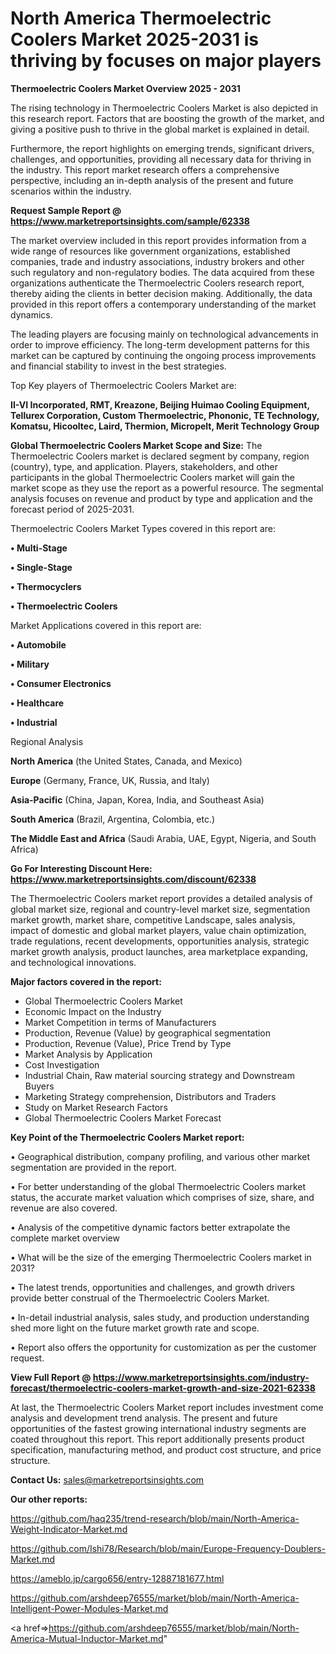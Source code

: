 # North America Thermoelectric Coolers Market 2025-2031 is thriving by focuses on major players

<Strong> Thermoelectric Coolers Market Overview 2025 - 2031</strong>

The rising technology in Thermoelectric Coolers Market is also depicted in this research report. Factors that are boosting the growth of the market, and giving a positive push to thrive in the global market is explained in detail.

Furthermore, the report highlights on emerging trends, significant drivers, challenges, and opportunities, providing all necessary data for thriving in the industry. This report market research offers a comprehensive perspective, including an in-depth analysis of the present and future scenarios within the industry.

<strong>Request Sample Report @ <a href=https://www.marketreportsinsights.com/sample/62338>https://www.marketreportsinsights.com/sample/62338</a></strong>

The market overview included in this report provides information from a wide range of resources like government organizations, established companies, trade and industry associations, industry brokers and other such regulatory and non-regulatory bodies. The data acquired from these organizations authenticate the Thermoelectric Coolers research report, thereby aiding the clients in better decision making. Additionally, the data provided in this report offers a contemporary understanding of the market dynamics.

The leading players are focusing mainly on technological advancements in order to improve efficiency. The long-term development patterns for this market can be captured by continuing the ongoing process improvements and financial stability to invest in the best strategies.

Top Key players of Thermoelectric Coolers Market are:

<strong>II-VI Incorporated, RMT, Kreazone, Beijing Huimao Cooling Equipment, Tellurex Corporation, Custom Thermoelectric, Phononic, TE Technology, Komatsu, Hicooltec, Laird, Thermion, Micropelt, Merit Technology Group</strong>

<strong><b>Global Thermoelectric Coolers Market Scope and Size:</b></strong>
The Thermoelectric Coolers market is declared segment by company, region (country), type, and application. Players, stakeholders, and other participants in the global Thermoelectric Coolers market will gain the market scope as they use the report as a powerful resource. The segmental analysis focuses on revenue and product by type and application and the forecast period of 2025-2031.

Thermoelectric Coolers Market Types covered in this report are:

<strong>• Multi-Stage

• Single-Stage

• Thermocyclers

• Thermoelectric Coolers</strong>

Market Applications covered in this report are:

<strong>• Automobile

• Military

• Consumer Electronics

• Healthcare

• Industrial</strong> 

Regional Analysis

<strong>North America</strong> (the United States, Canada, and Mexico)

<strong>Europe</strong> (Germany, France, UK, Russia, and Italy)

<strong>Asia-Pacific</strong> (China, Japan, Korea, India, and Southeast Asia)

<strong>South America</strong> (Brazil, Argentina, Colombia, etc.)

<strong>The Middle East and Africa</strong> (Saudi Arabia, UAE, Egypt, Nigeria, and South Africa)

<strong>Go For Interesting Discount Here: <a href=https://www.marketreportsinsights.com/discount/62338>https://www.marketreportsinsights.com/discount/62338</a></strong>

The Thermoelectric Coolers market report provides a detailed analysis of global market size, regional and country-level market size, segmentation market growth, market share, competitive Landscape, sales analysis, impact of domestic and global market players, value chain optimization, trade regulations, recent developments, opportunities analysis, strategic market growth analysis, product launches, area marketplace expanding, and technological innovations.

<strong><b>Major factors covered in the report:</b></strong>
<ul>
  <li>Global Thermoelectric Coolers Market </li>
  <li>Economic Impact on the Industry</li>
  <li>Market Competition in terms of Manufacturers</li>
  <li>Production, Revenue (Value) by geographical segmentation</li>
  <li>Production, Revenue (Value), Price Trend by Type</li>
  <li>Market Analysis by Application</li>
  <li>Cost Investigation</li>
  <li>Industrial Chain, Raw material sourcing strategy and Downstream Buyers</li>
  <li>Marketing Strategy comprehension, Distributors and Traders</li>
  <li>Study on Market Research Factors</li>
  <li>Global Thermoelectric Coolers Market Forecast</li>
</ul>

<strong><b>Key Point of the Thermoelectric Coolers Market report:</b></strong>

• Geographical distribution, company profiling, and various other market segmentation are provided in the report.

• For better understanding of the global Thermoelectric Coolers market status, the accurate market valuation which comprises of size, share, and revenue are also covered.

• Analysis of the competitive dynamic factors better extrapolate the complete market overview

• What will be the size of the emerging Thermoelectric Coolers market in 2031?

• The latest trends, opportunities and challenges, and growth drivers provide better construal of the Thermoelectric Coolers Market.

• In-detail industrial analysis, sales study, and production understanding shed more light on the future market growth rate and scope.

• Report also offers the opportunity for customization as per the customer request.

<strong><b>View Full Report @ <a href=https://www.marketreportsinsights.com/industry-forecast/thermoelectric-coolers-market-growth-and-size-2021-62338>https://www.marketreportsinsights.com/industry-forecast/thermoelectric-coolers-market-growth-and-size-2021-62338</a></b></strong>


At last, the Thermoelectric Coolers Market report includes investment come analysis and development trend analysis. The present and future opportunities of the fastest growing international industry segments are coated throughout this report. This report additionally presents product specification, manufacturing method, and product cost structure, and price structure.

<strong>Contact Us:</strong>
sales@marketreportsinsights.com

<strong>Our other reports:</strong>

<a href=https://github.com/haq235/trend-research/blob/main/North-America-Weight-Indicator-Market.md>https://github.com/haq235/trend-research/blob/main/North-America-Weight-Indicator-Market.md</a>

<a href=https://github.com/Ishi78/Research/blob/main/Europe-Frequency-Doublers-Market.md>https://github.com/Ishi78/Research/blob/main/Europe-Frequency-Doublers-Market.md</a>

<a href=https://ameblo.jp/cargo656/entry-12887181677.html>https://ameblo.jp/cargo656/entry-12887181677.html</a>

<a href=https://github.com/arshdeep76555/market/blob/main/North-America-Intelligent-Power-Modules-Market.md>https://github.com/arshdeep76555/market/blob/main/North-America-Intelligent-Power-Modules-Market.md</a>

<a href=>https://github.com/arshdeep76555/market/blob/main/North-America-Mutual-Inductor-Market.md</a>"
